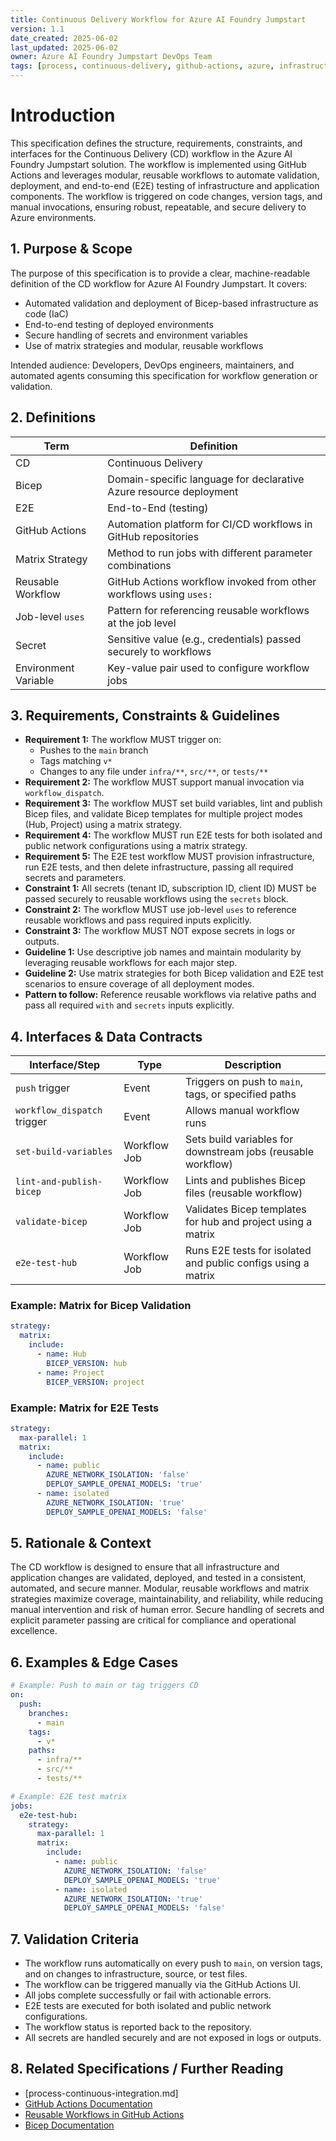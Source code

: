 ```yaml
---
title: Continuous Delivery Workflow for Azure AI Foundry Jumpstart
version: 1.1
date_created: 2025-06-02
last_updated: 2025-06-02
owner: Azure AI Foundry Jumpstart DevOps Team
tags: [process, continuous-delivery, github-actions, azure, infrastructure]
---
```


# Introduction

This specification defines the structure, requirements, constraints, and interfaces for the Continuous Delivery (CD) workflow in the Azure AI Foundry Jumpstart solution. The workflow is implemented using GitHub Actions and leverages modular, reusable workflows to automate validation, deployment, and end-to-end (E2E) testing of infrastructure and application components. The workflow is triggered on code changes, version tags, and manual invocations, ensuring robust, repeatable, and secure delivery to Azure environments.

## 1. Purpose & Scope

The purpose of this specification is to provide a clear, machine-readable definition of the CD workflow for Azure AI Foundry Jumpstart. It covers:

- Automated validation and deployment of Bicep-based infrastructure as code (IaC)
- End-to-end testing of deployed environments
- Secure handling of secrets and environment variables
- Use of matrix strategies and modular, reusable workflows

Intended audience: Developers, DevOps engineers, maintainers, and automated agents consuming this specification for workflow generation or validation.

## 2. Definitions

| Term                        | Definition                                                                 |
|-----------------------------|----------------------------------------------------------------------------|
| CD                          | Continuous Delivery                                                        |
| Bicep                       | Domain-specific language for declarative Azure resource deployment          |
| E2E                         | End-to-End (testing)                                                       |
| GitHub Actions              | Automation platform for CI/CD workflows in GitHub repositories             |
| Matrix Strategy             | Method to run jobs with different parameter combinations                   |
| Reusable Workflow           | GitHub Actions workflow invoked from other workflows using `uses:`         |
| Job-level `uses`            | Pattern for referencing reusable workflows at the job level                |
| Secret                      | Sensitive value (e.g., credentials) passed securely to workflows           |
| Environment Variable        | Key-value pair used to configure workflow jobs                             |

## 3. Requirements, Constraints & Guidelines

- **Requirement 1:** The workflow MUST trigger on:
  - Pushes to the `main` branch
  - Tags matching `v*`
  - Changes to any file under `infra/**`, `src/**`, or `tests/**`
- **Requirement 2:** The workflow MUST support manual invocation via `workflow_dispatch`.
- **Requirement 3:** The workflow MUST set build variables, lint and publish Bicep files, and validate Bicep templates for multiple project modes (Hub, Project) using a matrix strategy.
- **Requirement 4:** The workflow MUST run E2E tests for both isolated and public network configurations using a matrix strategy.
- **Requirement 5:** The E2E test workflow MUST provision infrastructure, run E2E tests, and then delete infrastructure, passing all required secrets and parameters.
- **Constraint 1:** All secrets (tenant ID, subscription ID, client ID) MUST be passed securely to reusable workflows using the `secrets` block.
- **Constraint 2:** The workflow MUST use job-level `uses` to reference reusable workflows and pass required inputs explicitly.
- **Constraint 3:** The workflow MUST NOT expose secrets in logs or outputs.
- **Guideline 1:** Use descriptive job names and maintain modularity by leveraging reusable workflows for each major step.
- **Guideline 2:** Use matrix strategies for both Bicep validation and E2E test scenarios to ensure coverage of all deployment modes.
- **Pattern to follow:** Reference reusable workflows via relative paths and pass all required `with` and `secrets` inputs explicitly.

## 4. Interfaces & Data Contracts

| Interface/Step                | Type         | Description                                                      |
|-------------------------------|--------------|------------------------------------------------------------------|
| `push` trigger                | Event        | Triggers on push to `main`, tags, or specified paths             |
| `workflow_dispatch` trigger   | Event        | Allows manual workflow runs                                      |
| `set-build-variables`         | Workflow Job | Sets build variables for downstream jobs (reusable workflow)     |
| `lint-and-publish-bicep`      | Workflow Job | Lints and publishes Bicep files (reusable workflow)              |
| `validate-bicep`              | Workflow Job | Validates Bicep templates for hub and project using a matrix     |
| `e2e-test-hub`                 | Workflow Job | Runs E2E tests for isolated and public configs using a matrix   |

### Example: Matrix for Bicep Validation

```yaml
strategy:
  matrix:
    include:
      - name: Hub
        BICEP_VERSION: hub
      - name: Project
        BICEP_VERSION: project
```

### Example: Matrix for E2E Tests

```yaml
strategy:
  max-parallel: 1
  matrix:
    include:
      - name: public
        AZURE_NETWORK_ISOLATION: 'false'
        DEPLOY_SAMPLE_OPENAI_MODELS: 'true'
      - name: isolated
        AZURE_NETWORK_ISOLATION: 'true'
        DEPLOY_SAMPLE_OPENAI_MODELS: 'false'
```

## 5. Rationale & Context

The CD workflow is designed to ensure that all infrastructure and application changes are validated, deployed, and tested in a consistent, automated, and secure manner. Modular, reusable workflows and matrix strategies maximize coverage, maintainability, and reliability, while reducing manual intervention and risk of human error. Secure handling of secrets and explicit parameter passing are critical for compliance and operational excellence.

## 6. Examples & Edge Cases

```yaml
# Example: Push to main or tag triggers CD
on:
  push:
    branches:
      - main
    tags:
      - v*
    paths:
      - infra/**
      - src/**
      - tests/**

# Example: E2E test matrix
jobs:
  e2e-test-hub:
    strategy:
      max-parallel: 1
      matrix:
        include:
          - name: public
            AZURE_NETWORK_ISOLATION: 'false'
            DEPLOY_SAMPLE_OPENAI_MODELS: 'true'
          - name: isolated
            AZURE_NETWORK_ISOLATION: 'true'
            DEPLOY_SAMPLE_OPENAI_MODELS: 'false'
```

## 7. Validation Criteria

- The workflow runs automatically on every push to `main`, on version tags, and on changes to infrastructure, source, or test files.
- The workflow can be triggered manually via the GitHub Actions UI.
- All jobs complete successfully or fail with actionable errors.
- E2E tests are executed for both isolated and public network configurations.
- The workflow status is reported back to the repository.
- All secrets are handled securely and are not exposed in logs or outputs.

## 8. Related Specifications / Further Reading

- [process-continuous-integration.md]
- [GitHub Actions Documentation](https://docs.github.com/en/actions)
- [Reusable Workflows in GitHub Actions](https://docs.github.com/en/actions/using-workflows/reusing-workflows)
- [Bicep Documentation](https://learn.microsoft.com/en-us/azure/azure-resource-manager/bicep/)
